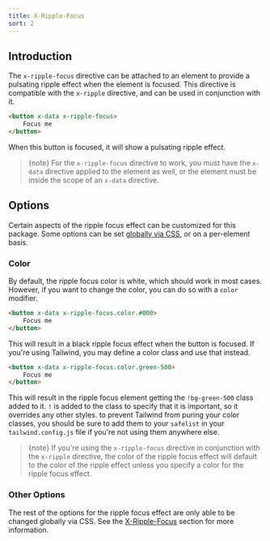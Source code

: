 ```yaml
---
title: X-Ripple-Focus
sort: 2
---
```


## Introduction

The `x-ripple-focus` directive can be attached to an element to provide a pulsating ripple effect when the element is focused. This directive is compatible
with the `x-ripple` directive, and can be used in conjunction with it.

```html
<button x-data x-ripple-focus>
    Focus me
</button>
```

When this button is focused, it will show a pulsating ripple effect.

> {note} For the `x-ripple-focus` directive to work, you must have the `x-data` directive applied to the element as well, or the element
> must be inside the scope of an `x-data` directive.

## Options

Certain aspects of the ripple focus effect can be customized for this package. Some options can be set [globally via CSS](/docs/alpine-ripple/{version}/usages/global-customization), or on a per-element basis.

### Color

By default, the ripple focus color is white, which should work in most cases. However, if you want to change the color, you can do so with a `color` modifier.

```html
<button x-data x-ripple-focus.color.#000>
    Focus me
</button>
```

This will result in a black ripple focus effect when the button is focused. If you're using Tailwind, you may define a color class and use that instead.

```html
<button x-data x-ripple-focus.color.green-500>
    Focus me
</button>
```

This will result in the ripple focus element getting the `!bg-green-500` class added to it. `!` is added to the class to specify that it is important,
so it overrides any other styles. to prevent Tailwind from puring your color classes, you should be sure to add them to your `safelist` in your
`tailwind.config.js` file if you're not using them anywhere else.

> {note} If you're using the `x-ripple-focus` directive in conjunction with the `x-ripple` directive, the color of the ripple focus effect will default to
> the color of the ripple effect unless you specify a color for the ripple focus effect.

### Other Options

The rest of the options for the ripple focus effect are only able to be changed globally via CSS. See the [X-Ripple-Focus](/docs/alpine-ripple/{version}/usage/global-customization#user-content-x-ripple-focus) section
for more information.
